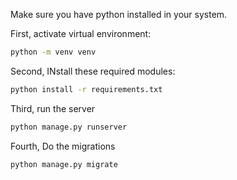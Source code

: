Make sure you have python installed in your system.

First, activate virtual environment:

```bash
python -m venv venv
```

Second, INstall these required modules:

```bash
python install -r requirements.txt
```

Third, run the server

```bash
python manage.py runserver
```

Fourth, Do the migrations

```bash
python manage.py migrate
```

